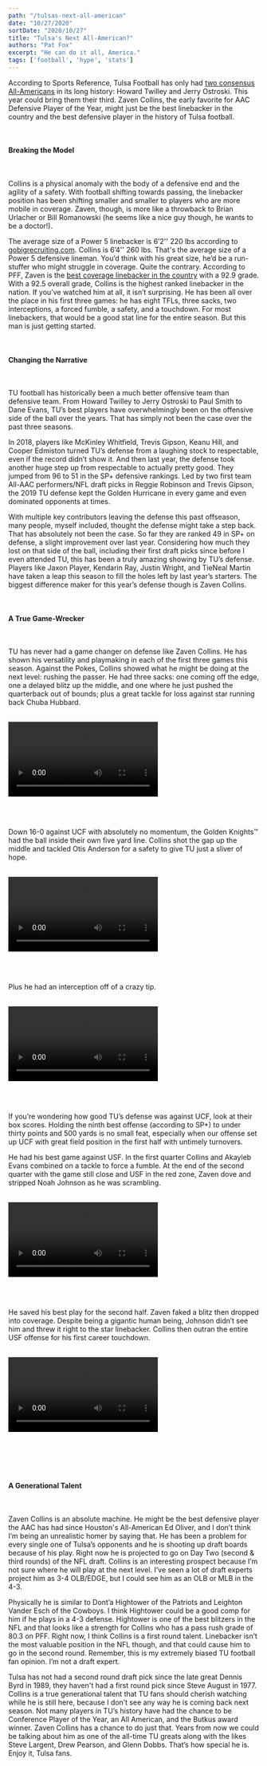 ```yaml
---
path: "/tulsas-next-all-american"
date: "10/27/2020"
sortDate: "2020/10/27"
title: "Tulsa's Next All-American?"
authors: "Pat Fox"
excerpt: "He can do it all, America."
tags: ['football', 'hype', 'stats']
---
```


According to Sports Reference, Tulsa Football has only had [two consensus All-Americans](https://www.sports-reference.com/cfb/schools/tulsa/all-america.html) in its long history: Howard Twilley and Jerry Ostroski. This year could bring them their third. Zaven Collins, the early favorite for AAC Defensive Player of the Year, might just be the best linebacker in the country and the best defensive player in the history of Tulsa football.

<br />

#### Breaking the Model

<br />

Collins is a physical anomaly with the body of a defensive end and the agility of a safety. With football shifting towards passing, the linebacker position has been shifting smaller and smaller to players who are more mobile in coverage. Zaven, though, is more like a throwback to Brian Urlacher or Bill Romanowski (he seems like a nice guy though, he wants to be a doctor!).

The average size of a Power 5 linebacker is 6’2'' 220 lbs according to [gobigrecruiting.com](https://www.gobigrecruiting.com/recruiting101/football/positional_guidelines/linebacker). Collins is 6’4'' 260 lbs. That's the average size of a Power 5 defensive lineman. You’d think with his great size, he’d be a run-stuffer who might struggle in coverage. Quite the contrary. According to PFF, Zaven is the [best coverage linebacker in the country](https://www.pff.com/college/grades/position/lb) with a 92.9 grade. With a 92.5 overall grade, Collins is the highest ranked linebacker in the nation. If you’ve watched him at all, it isn’t surprising. He has been all over the place in his first three games: he has eight TFLs, three sacks, two interceptions, a forced fumble, a safety, and a touchdown. For most linebackers, that would be a good stat line for the entire season. But this man is just getting started.

<br />

#### Changing the Narrative

<br />

TU football has historically been a much better offensive team than defensive team. From Howard Twilley to Jerry Ostroski to Paul Smith to Dane Evans, TU’s best players have overwhelmingly been on the offensive side of the ball over the years. That has simply not been the case over the past three seasons.

In 2018, players like McKinley Whitfield, Trevis Gipson, Keanu Hill, and Cooper Edmiston turned TU’s defense from a laughing stock to respectable, even if the record didn’t show it. And then last year, the defense took another huge step up from respectable to actually pretty good. They jumped from 96 to 51 in the SP+ defensive rankings. Led by two first team All-AAC performers/NFL draft picks in Reggie Robinson and Trevis Gipson, the 2019 TU defense kept the Golden Hurricane in every game and even dominated opponents at times.

With multiple key contributors leaving the defense this past offseason, many people, myself included, thought the defense might take a step back. That has absolutely not been the case. So far they are ranked 49 in SP+ on defense, a slight improvement over last year. Considering how much they lost on that side of the ball, including their first draft picks since before I even attended TU, this has been a truly amazing showing by TU’s defense. Players like Jaxon Player, Kendarin Ray, Justin Wright, and TieNeal Martin have taken a leap this season to fill the holes left by last year’s starters. The biggest difference maker for this year’s defense though is Zaven Collins.

<br />

#### A True Game-Wrecker

<br />

TU has never had a game changer on defense like Zaven Collins. He has shown his versatility and playmaking in each of the first three games this season. Against the Pokes, Collins showed what he might be doing at the next level: rushing the passer. He had three sacks: one coming off the edge, one a delayed blitz up the middle, and one where he just pushed the quarterback out of bounds; plus a great tackle for loss against star running back Chuba Hubbard.

<br />

<video controls>
    <source src="/blog_videos/zaven-collins/OSU-Highlights.mp4" type="video/mp4">
    Sorry, your browser doesn't support embedded videos.
</video>

<br /> <br />

Down 16-0 against UCF with absolutely no momentum, the Golden Knights™ had the ball inside their own five yard line. Collins shot the gap up the middle and tackled Otis Anderson for a safety to give TU just a sliver of hope. 

<br />

<video controls>
    <source src="/blog_videos/zaven-collins/UCF-Safety.mp4" type="video/mp4">
    Sorry, your browser doesn't support embedded videos.
</video>

<br /> <br />

Plus he had an interception off of a crazy tip. 

<br />

<video controls>
    <source src="/blog_videos/zaven-collins/UCF-Interception.mp4" type="video/mp4">
    Sorry, your browser doesn't support embedded videos.
</video>

<br /> <br />

If you’re wondering how good TU’s defense was against UCF, look at their box scores. Holding the ninth best offense (according to SP+) to under thirty points and 500 yards is no small feat, especially when our offense set up UCF with great field position in the first half with untimely turnovers.

He had his best game against USF. In the first quarter Collins and Akayleb Evans combined on a tackle to force a fumble. At the end of the second quarter with the game still close and USF in the red zone, Zaven dove and stripped Noah Johnson as he was scrambling. 

<br />

<video controls>
    <source src="/blog_videos/zaven-collins/USF-Fumble.mp4" type="video/mp4">
    Sorry, your browser doesn't support embedded videos.
</video>

<br /> <br />

He saved his best play for the second half. Zaven faked a blitz then dropped into coverage. Despite being a gigantic human being, Johnson didn’t see him and threw it right to the star linebacker. Collins then outran the entire USF offense for his first career touchdown. 

<br />

<video controls>
    <source src="/blog_videos/zaven-collins/USF-Interception.mp4" type="video/mp4">
    Sorry, your browser doesn't support embedded videos.
</video>

<br /> <br />

<br />

#### A Generational Talent

<br />

Zaven Collins is an absolute machine. He might be the best defensive player the AAC has had since Houston's All-American Ed Oliver, and I don’t think I’m being an unrealistic homer by saying that. He has been a problem for every single one of Tulsa’s opponents and he is shooting up draft boards because of his play. Right now he is projected to go on Day Two (second & third rounds) of the NFL draft. Collins is an interesting prospect because I’m not sure where he will play at the next level. I’ve seen a lot of draft experts project him as 3-4 OLB/EDGE, but I could see him as an OLB or MLB in the 4-3.

Physically he is similar to Dont’a Hightower of the Patriots and Leighton Vander Esch of the Cowboys. I think Hightower could be a good comp for him if he plays in a 4-3 defense. Hightower is one of the best blitzers in the NFL and that looks like a strength for Collins who has a pass rush grade of 80.3 on PFF. Right now, I think Collins is a first round talent. Linebacker isn’t the most valuable position in the NFL though, and that could cause him to go in the second round. Remember, this is my extremely biased TU football fan opinion. I’m not a draft expert.

Tulsa has not had a second round draft pick since the late great Dennis Byrd in 1989, they haven't had a first round pick since Steve August in 1977. Collins is a true generational talent that TU fans should cherish watching while he is still here, because I don’t see any way he is coming back next season. Not many players in TU’s history have had the chance to be Conference Player of the Year, an All American, and the Butkus award winner. Zaven Collins has a chance to do just that. Years from now we could be talking about him as one of the all-time TU greats along with the likes Steve Largent, Drew Pearson, and Glenn Dobbs. That’s how special he is. Enjoy it, Tulsa fans.

